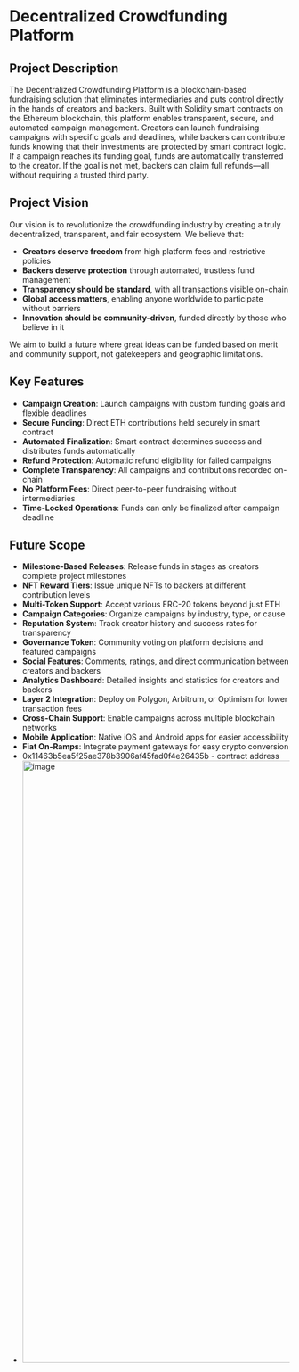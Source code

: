 # Decentralized Crowdfunding Platform

## Project Description

The Decentralized Crowdfunding Platform is a blockchain-based fundraising solution that eliminates intermediaries and puts control directly in the hands of creators and backers. Built with Solidity smart contracts on the Ethereum blockchain, this platform enables transparent, secure, and automated campaign management. Creators can launch fundraising campaigns with specific goals and deadlines, while backers can contribute funds knowing that their investments are protected by smart contract logic. If a campaign reaches its funding goal, funds are automatically transferred to the creator. If the goal is not met, backers can claim full refunds—all without requiring a trusted third party.

## Project Vision

Our vision is to revolutionize the crowdfunding industry by creating a truly decentralized, transparent, and fair ecosystem. We believe that:

- **Creators deserve freedom** from high platform fees and restrictive policies
- **Backers deserve protection** through automated, trustless fund management
- **Transparency should be standard**, with all transactions visible on-chain
- **Global access matters**, enabling anyone worldwide to participate without barriers
- **Innovation should be community-driven**, funded directly by those who believe in it

We aim to build a future where great ideas can be funded based on merit and community support, not gatekeepers and geographic limitations.

## Key Features

- **Campaign Creation**: Launch campaigns with custom funding goals and flexible deadlines
- **Secure Funding**: Direct ETH contributions held securely in smart contract
- **Automated Finalization**: Smart contract determines success and distributes funds automatically
- **Refund Protection**: Automatic refund eligibility for failed campaigns
- **Complete Transparency**: All campaigns and contributions recorded on-chain
- **No Platform Fees**: Direct peer-to-peer fundraising without intermediaries
- **Time-Locked Operations**: Funds can only be finalized after campaign deadline

## Future Scope

- **Milestone-Based Releases**: Release funds in stages as creators complete project milestones
- **NFT Reward Tiers**: Issue unique NFTs to backers at different contribution levels
- **Multi-Token Support**: Accept various ERC-20 tokens beyond just ETH
- **Campaign Categories**: Organize campaigns by industry, type, or cause
- **Reputation System**: Track creator history and success rates for transparency
- **Governance Token**: Community voting on platform decisions and featured campaigns
- **Social Features**: Comments, ratings, and direct communication between creators and backers
- **Analytics Dashboard**: Detailed insights and statistics for creators and backers
- **Layer 2 Integration**: Deploy on Polygon, Arbitrum, or Optimism for lower transaction fees
- **Cross-Chain Support**: Enable campaigns across multiple blockchain networks
- **Mobile Application**: Native iOS and Android apps for easier accessibility
- **Fiat On-Ramps**: Integrate payment gateways for easy crypto conversion
- 0x11463b5ea5f25ae378b3906af45fad0f4e26435b - contract address
- <img width="1920" height="1080" alt="image" src="https://github.com/user-attachments/assets/336a04f3-dabe-4aa1-ad87-243aa20bca81" />

